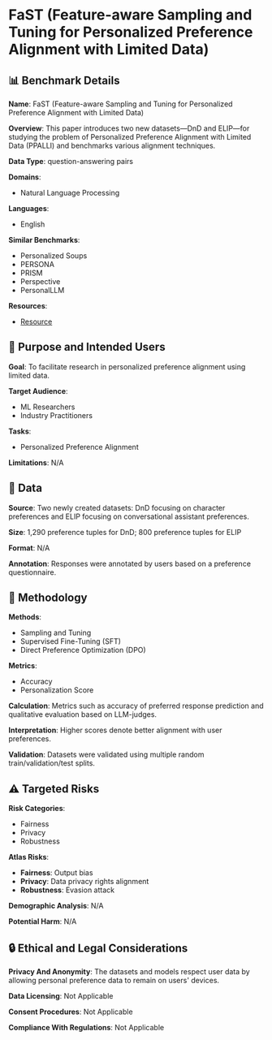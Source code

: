# FaST (Feature-aware Sampling and Tuning for Personalized Preference Alignment with Limited Data)

## 📊 Benchmark Details

**Name**: FaST (Feature-aware Sampling and Tuning for Personalized Preference Alignment with Limited Data)

**Overview**: This paper introduces two new datasets—DnD and ELIP—for studying the problem of Personalized Preference Alignment with Limited Data (PPALLI) and benchmarks various alignment techniques.

**Data Type**: question-answering pairs

**Domains**:
- Natural Language Processing

**Languages**:
- English

**Similar Benchmarks**:
- Personalized Soups
- PERSONA
- PRISM
- Perspective
- PersonalLLM

**Resources**:
- [Resource](N/A)

## 🎯 Purpose and Intended Users

**Goal**: To facilitate research in personalized preference alignment using limited data.

**Target Audience**:
- ML Researchers
- Industry Practitioners

**Tasks**:
- Personalized Preference Alignment

**Limitations**: N/A

## 💾 Data

**Source**: Two newly created datasets: DnD focusing on character preferences and ELIP focusing on conversational assistant preferences.

**Size**: 1,290 preference tuples for DnD; 800 preference tuples for ELIP

**Format**: N/A

**Annotation**: Responses were annotated by users based on a preference questionnaire.

## 🔬 Methodology

**Methods**:
- Sampling and Tuning
- Supervised Fine-Tuning (SFT)
- Direct Preference Optimization (DPO)

**Metrics**:
- Accuracy
- Personalization Score

**Calculation**: Metrics such as accuracy of preferred response prediction and qualitative evaluation based on LLM-judges.

**Interpretation**: Higher scores denote better alignment with user preferences.

**Validation**: Datasets were validated using multiple random train/validation/test splits.

## ⚠️ Targeted Risks

**Risk Categories**:
- Fairness
- Privacy
- Robustness

**Atlas Risks**:
- **Fairness**: Output bias
- **Privacy**: Data privacy rights alignment
- **Robustness**: Evasion attack

**Demographic Analysis**: N/A

**Potential Harm**: N/A

## 🔒 Ethical and Legal Considerations

**Privacy And Anonymity**: The datasets and models respect user data by allowing personal preference data to remain on users' devices.

**Data Licensing**: Not Applicable

**Consent Procedures**: Not Applicable

**Compliance With Regulations**: Not Applicable
